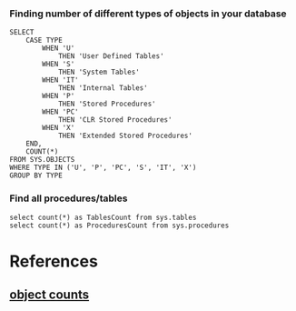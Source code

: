 ### Finding number of different types of objects in your database
```
SELECT 
    CASE TYPE 
        WHEN 'U' 
            THEN 'User Defined Tables' 
        WHEN 'S'
            THEN 'System Tables'
        WHEN 'IT'
            THEN 'Internal Tables'
        WHEN 'P'
            THEN 'Stored Procedures'
        WHEN 'PC'
            THEN 'CLR Stored Procedures'
        WHEN 'X'
            THEN 'Extended Stored Procedures'
    END, 
    COUNT(*)     
FROM SYS.OBJECTS
WHERE TYPE IN ('U', 'P', 'PC', 'S', 'IT', 'X')
GROUP BY TYPE
```

### Find all procedures/tables
```
select count(*) as TablesCount from sys.tables
select count(*) as ProceduresCount from sys.procedures
```

# References
## [object counts](http://stackoverflow.com/questions/19314370/how-to-count-total-number-of-stored-procedure-and-tables-in-sql-server-2008)
